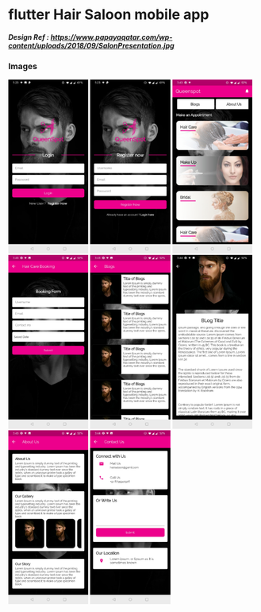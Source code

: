 # flutter Hair Saloon mobile app


##### Design Ref : https://www.papayaqatar.com/wp-content/uploads/2018/09/SalonPresentation.jpg

### Images
<img src="images/Screenshot_20190804-172312.jpg" height="350"/> <img src="images/Screenshot_20190804-172306.jpg" height="350"/> <img src="images/Screenshot_20190804-154342.jpg" height="350"/> <img src="images/Screenshot_20190804-154347.jpg" height="350"/> <img src="images/Screenshot_20190804-154357.jpg" height="350"/> <img src="images/Screenshot_20190804-154403.jpg" height="350"/> <img src="images/Screenshot_20190804-154352.jpg" height="350"/> <img src="images/Screenshot_20190804-154409.jpg" height="350"/>
